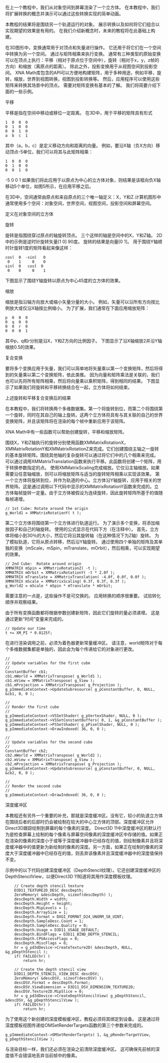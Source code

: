 在上一个教程中，我们从对象空间到屏幕渲染了一个立方体。 在本教程中，我们将扩展转换的概念并演示可以通过这些转换实现的简单动画。

本教程的结果将是围绕另一个轨道运行的对象。 展示转换以及如何将它们组合以实现期望的效果是有用的。 在我们介绍新概念时，未来的教程将在此基础上构建。

在3D图形中，变换通常用于对顶点和矢量进行操作。 它还用于将它们在一个空间中转换为另一个空间。 通过与矩阵相乘来执行变换。 通常有三种类型的原始变换可以在顶点上执行：平移（相对于原点位于空间中），旋转（相对于x，y，z帧的方向）和缩放（离原点的距离）。 除此之外，投影变换用于从视图空间到投影空间。 XNA Math库包含的API可以方便地构建矩阵，用于多种用途，例如平移，旋转，缩放，世界到视图转换，视图到投影转换等。 然后，应用程序可以使用这些矩阵来转换其场景中的顶点。 需要对矩阵变换有基本的了解。 我们将简要介绍下面的一些示例。

平移

平移是指在空间中移动或移位一定距离。 在3D中，用于平移的矩阵具有形式

    1  0  0  0
    0  1  0  0
    0  0  1  0
    a  b  c  1
其中（a，b，c）是定义移动方向和距离的向量。 例如，要沿X轴（负X方向）移动顶点-5单位，我们可以将其与此矩阵相乘：

    1  0  0  0
    0  1  0  0
    0  0  1  0
   -5  0  0  1
如果我们将此应用于以原点为中心的立方体对象，则结果是该框向负X轴移动5个单位，如图5所示，在应用平移之后。



在3D中，空间通常由原点和来自原点的三个唯一轴定义：X，Y和Z.计算机图形中通常使用多个空间：对象空间，世界空间，视图空间，投影空间和屏幕空间。

定义在对象空间的立方体



旋转

旋转是指围绕穿过原点的轴旋转顶点。 三个这样的轴是空间中的X，Y和Z轴。 2D中的示例是逆时针旋转矢量[1 0] 90度。 旋转的结果是向量[0 1]。 用于围绕Y轴顺时针旋转1度的矩阵看起来像这样：

    cosΐ  0  -sinΐ   0
     0    1     0    0
    sinΐ  0   cosΐ  0
     0    0     0    1
下图显示了围绕Y轴旋转以原点为中心45度的立方体的效果。



缩放

缩放是指沿轴方向放大或缩小矢量分量的大小。 例如，矢量可以沿所有方向按比例放大或仅沿X轴按比例缩小。 为了扩展，我们通常在下面应用缩放矩阵：

    p  0  0  0
    0  q  0  0
    0  0  r  0
    0  0  0  1
其中p，q和r分别是沿X，Y和Z方向的比例因子。 下图显示了沿X轴缩放2并沿Y轴缩放0.5的效果。



复合变换

要将多个变换应用于矢量，我们可以简单地将矢量乘以第一个变换矩阵，然后将得到的矢量乘以第二个变换矩阵，依此类推。 因为向量和矩阵乘法是关联的，我们也可以先将所有矩阵相乘，然后将向量乘以乘积矩阵，得到相同的结果。 下图显示了如果我们将旋转和平移转换结合在一起，立方体将如何结束。

上述旋转和平移复合变换后的结果



在本教程中，我们将转换两个多维数据集。第一个将旋转到位，而第二个将围绕第一个旋转，同时在其自己的轴上旋转。这两个立方体将具有与其关联的自己的世界变换矩阵，并且该矩阵将在渲染的每个帧中重新应用于该矩阵。

XNA Math中有一些函数可以帮助创建旋转，平移和缩放矩阵。

围绕X，Y和Z轴执行的旋转分别使用函数XMMatrixRotationX，XMMatrixRotationY和XMMatrixRotationZ来完成。它们创建围绕主轴之一旋转的基本旋转矩阵。围绕其他轴的复杂旋转可以通过将它们中的几个相乘来完成。
可以通过调用XMMatrixTranslation函数来执行平移。此函数将创建一个矩阵，用于转换参数指定的点。
使用XMMatrixScaling完成缩放。它仅沿主轴缩放。如果需要沿任意轴缩放，则可以将缩放矩阵与适当的旋转矩阵相乘以实现该效果。
第一个立方体将旋转到位，并作为轨道的中心。立方体沿Y轴旋转，应用于相关的世界矩阵。这是通过调用以下代码中显示的XMMatrixRotationY函数来完成的。立方体每帧旋转一定量。由于立方体被假设为连续旋转，因此旋转矩阵所基于的值随每帧递增。

    // 1st Cube: Rotate around the origin
    g_World1 = XMMatrixRotationY( t );
第二个立方体将围绕第一个立方体进行轨道运行。 为了演示多个变换，将添加缩放因子和自己的轴旋转。 使用的公式显示在代码下方（在注释中）。 首先，立方体将缩小到30％的大小，然后它将沿其旋转轴（在这种情况下为Z轴）旋转。 为了模拟轨道，它将从原点转移，然后沿Y轴旋转。 通过使用四个单独的矩阵及其单独的变换（mScale，mSpin，mTranslate，mOrbit），然后相乘，可以实现期望的效果。

    // 2nd Cube:  Rotate around origin
    XMMATRIX mSpin = XMMatrixRotationZ( -t );
    XMMATRIX mOrbit = XMMatrixRotationY( -t * 2.0f );
    XMMATRIX mTranslate = XMMatrixTranslation( -4.0f, 0.0f, 0.0f );
    XMMATRIX mScale = XMMatrixScaling( 0.3f, 0.3f, 0.3f );
    g_World2 = mScale * mSpin * mTranslate * mOrbit;
需要注意的一点是，这些操作不是可交换的。 应用转换的顺序很重要。 试验转化顺序并观察结果。

由于所有变换函数都将根据参数创建新矩阵，因此它们旋转的量必须递增。 这是通过更新“时间”变量来完成的。

    // Update our time
    t += XM_PI * 0.0125f;
在进行渲染调用之前，必须为着色器更新常量缓冲区。 请注意，world矩阵对于每个多维数据集都是单独的，因此会为每个传递给它的对象进行更改。

    //
    // Update variables for the first cube
    //
    ConstantBuffer cb1;
    cb1.mWorld = XMMatrixTranspose( g_World1 );
    cb1.mView = XMMatrixTranspose( g_View );
    cb1.mProjection = XMMatrixTranspose( g_Projection );
    g_pImmediateContext->UpdateSubresource( g_pConstantBuffer, 0, NULL, &cb1, 0, 0 );
 
    //
    // Render the first cube
    //
    g_pImmediateContext->VSSetShader( g_pVertexShader, NULL, 0 );
    g_pImmediateContext->VSSetConstantBuffers( 0, 1, &g_pConstantBuffer );
    g_pImmediateContext->PSSetShader( g_pPixelShader, NULL, 0 );
    g_pImmediateContext->DrawIndexed( 36, 0, 0 );
 
    //
    // Update variables for the second cube
    //
    ConstantBuffer cb2;
    cb2.mWorld = XMMatrixTranspose( g_World2 );
    cb2.mView = XMMatrixTranspose( g_View );
    cb2.mProjection = XMMatrixTranspose( g_Projection );
    g_pImmediateContext->UpdateSubresource( g_pConstantBuffer, 0, NULL, &cb2, 0, 0 );
 
    //
    // Render the second cube
    //
    g_pImmediateContext->DrawIndexed( 36, 0, 0 );
深度缓冲区

本教程还有另外一个重要的补充，那就是深度缓冲区。没有它，较小的轨道立方体在围绕后者的后部时仍会被绘制在较大的中心立方体的顶部。深度缓冲区允许Direct3D跟踪绘制到屏幕的每个像素的深度。 Direct3D 11中深度缓冲区的默认行为是检查屏幕上绘制的每个像素与屏幕空间像素的深度缓冲区中存储的值。如果正在渲染的像素的深度小于或等于深度缓冲器中已经存在的值，则绘制像素并且将深度缓冲器中的值更新为新绘制的像素的深度。另一方面，如果正在绘制的像素的深度大于深度缓冲器中已经存在的值，则丢弃该像素并且深度缓冲器中的深度值保持不变。

示例中的以下代码创建深度缓冲区（DepthStencil纹理）。它还创建深度缓冲区的DepthStencilView，以便Direct3D 11知道将其用作深度模板纹理。
```
    // Create depth stencil texture
    D3D11_TEXTURE2D_DESC descDepth;
    ZeroMemory( &descDepth, sizeof(descDepth) );
    descDepth.Width = width;
    descDepth.Height = height;
    descDepth.MipLevels = 1;
    descDepth.ArraySize = 1;
    descDepth.Format = DXGI_FORMAT_D24_UNORM_S8_UINT;
    descDepth.SampleDesc.Count = 1;
    descDepth.SampleDesc.Quality = 0;
    descDepth.Usage = D3D11_USAGE_DEFAULT;
    descDepth.BindFlags = D3D11_BIND_DEPTH_STENCIL;
    descDepth.CPUAccessFlags = 0;
    descDepth.MiscFlags = 0;
    hr = g_pd3dDevice->CreateTexture2D( &descDepth, NULL, &g_pDepthStencil );
    if( FAILED(hr) )
        return hr;
 
    // Create the depth stencil view
    D3D11_DEPTH_STENCIL_VIEW_DESC descDSV;
    ZeroMemory( &descDSV, sizeof(descDSV) );
    descDSV.Format = descDepth.Format;
    descDSV.ViewDimension = D3D11_DSV_DIMENSION_TEXTURE2D;
    descDSV.Texture2D.MipSlice = 0;
    hr = g_pd3dDevice->CreateDepthStencilView( g_pDepthStencil, &descDSV, &g_pDepthStencilView );
    if( FAILED(hr) )
        return hr;
```
为了使用这个新创建的深度模板缓冲区，教程必须将其绑定到设备。 这是通过将深度模板视图传递给OMSetRenderTargets函数的第三个参数来完成的。

```
g_pImmediateContext->OMSetRenderTargets( 1, &g_pRenderTargetView, g_pDepthStencilView );
```
与渲染目标一样，我们还必须在渲染之前清除深度缓冲区。 这可确保先前帧的深度值不会错误地丢弃当前帧中的像素。

